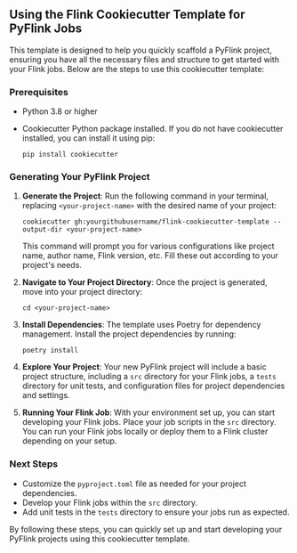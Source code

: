 
## Using the Flink Cookiecutter Template for PyFlink Jobs

This template is designed to help you quickly scaffold a PyFlink project, ensuring you have all the necessary files and structure to get started with your Flink jobs. Below are the steps to use this cookiecutter template:

### Prerequisites

- Python 3.8 or higher
- Cookiecutter Python package installed. If you do not have cookiecutter installed, you can install it using pip:

  ```
  pip install cookiecutter
  ```

### Generating Your PyFlink Project

1. **Generate the Project**: Run the following command in your terminal, replacing `<your-project-name>` with the desired name of your project:

   ```
   cookiecutter gh:yourgithubusername/flink-cookiecutter-template --output-dir <your-project-name>
   ```

   This command will prompt you for various configurations like project name, author name, Flink version, etc. Fill these out according to your project's needs.

2. **Navigate to Your Project Directory**: Once the project is generated, move into your project directory:

   ```
   cd <your-project-name>
   ```

3. **Install Dependencies**: The template uses Poetry for dependency management. Install the project dependencies by running:

   ```
   poetry install
   ```

4. **Explore Your Project**: Your new PyFlink project will include a basic project structure, including a `src` directory for your Flink jobs, a `tests` directory for unit tests, and configuration files for project dependencies and settings.

5. **Running Your Flink Job**: With your environment set up, you can start developing your Flink jobs. Place your job scripts in the `src` directory. You can run your Flink jobs locally or deploy them to a Flink cluster depending on your setup.

### Next Steps

- Customize the `pyproject.toml` file as needed for your project dependencies.
- Develop your Flink jobs within the `src` directory.
- Add unit tests in the `tests` directory to ensure your jobs run as expected.

By following these steps, you can quickly set up and start developing your PyFlink projects using this cookiecutter template.
